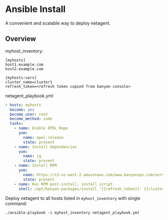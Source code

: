 # Ansible Install

A convenient and scalable way to deploy netagent. 

## Overview

myhost_inventory:
```
[myhosts]
host1.example.com
host2.example.com

[myhosts:vars]
cluster_name=cluster1
refresh_token=<refresh token copied from banyan console>
```

netagent_playbook.yml
```yaml
- hosts: myhosts
  become: yes
  become_user: root
  become_method: sudo
  tasks:
    - name: Enable EPEL Repo
      yum:
        name: epel-release
        state: present
    - name: Install dependencies
      yum:
        name: jq
        state: present
    - name: Install RPM
      yum: 
        name: https://s3-us-west-2.amazonaws.com/www.banyanops.com/onramp/rpm/banyan-netagent-0.7.1-rc11.x86_64.rpm
        state: present
    - name: Run RPM post-install, install script
      shell: /opt/banyan-packages/install '{{refresh_token}}' {{cluster_name}}
```

Deploy netagent to all hosts listed in `myhost_inventory` with single command:

```
./ansible-playbook -i myhost_inventory netagent_playbook.yml
```